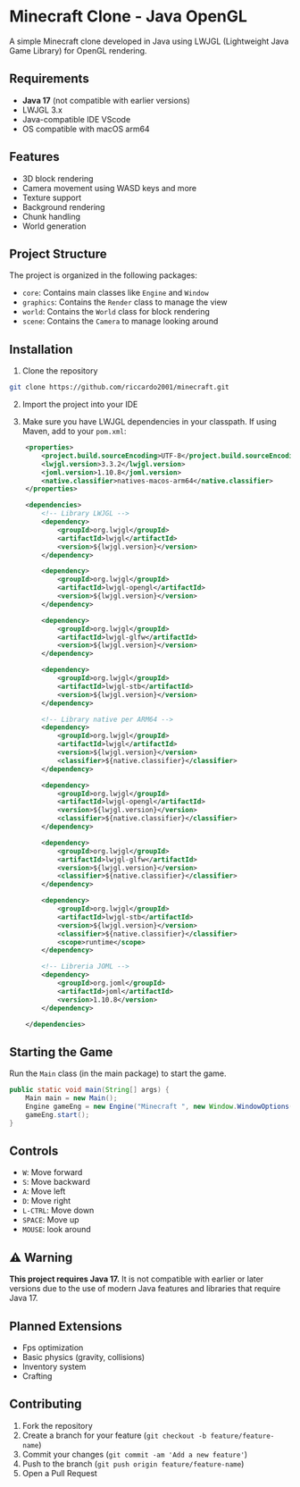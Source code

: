 # Minecraft Clone - Java OpenGL

A simple Minecraft clone developed in Java using LWJGL (Lightweight Java Game Library) for OpenGL rendering.

## Requirements

- **Java 17** (not compatible with earlier versions)
- LWJGL 3.x
- Java-compatible IDE VScode
- OS compatible with macOS arm64

## Features

- 3D block rendering
- Camera movement using WASD keys and more
- Texture support
- Background rendering
- Chunk handling
- World generation

## Project Structure

The project is organized in the following packages:

- `core`: Contains main classes like `Engine` and `Window`
- `graphics`: Contains the `Render` class to manage the view
- `world`: Contains the `World` class for block rendering
- `scene`: Contains the `Camera` to manage looking around

## Installation

1. Clone the repository

```bash
git clone https://github.com/riccardo2001/minecraft.git
```

2. Import the project into your IDE

3. Make sure you have LWJGL dependencies in your classpath. If using Maven, add to your `pom.xml`:

```xml
    <properties>
        <project.build.sourceEncoding>UTF-8</project.build.sourceEncoding>
        <lwjgl.version>3.3.2</lwjgl.version>
        <joml.version>1.10.8</joml.version>
        <native.classifier>natives-macos-arm64</native.classifier>
    </properties>

    <dependencies>
        <!-- Library LWJGL -->
        <dependency>
            <groupId>org.lwjgl</groupId>
            <artifactId>lwjgl</artifactId>
            <version>${lwjgl.version}</version>
        </dependency>

        <dependency>
            <groupId>org.lwjgl</groupId>
            <artifactId>lwjgl-opengl</artifactId>
            <version>${lwjgl.version}</version>
        </dependency>

        <dependency>
            <groupId>org.lwjgl</groupId>
            <artifactId>lwjgl-glfw</artifactId>
            <version>${lwjgl.version}</version>
        </dependency>

        <dependency>
            <groupId>org.lwjgl</groupId>
            <artifactId>lwjgl-stb</artifactId>
            <version>${lwjgl.version}</version>
        </dependency>

        <!-- Library native per ARM64 -->
        <dependency>
            <groupId>org.lwjgl</groupId>
            <artifactId>lwjgl</artifactId>
            <version>${lwjgl.version}</version>
            <classifier>${native.classifier}</classifier>
        </dependency>

        <dependency>
            <groupId>org.lwjgl</groupId>
            <artifactId>lwjgl-opengl</artifactId>
            <version>${lwjgl.version}</version>
            <classifier>${native.classifier}</classifier>
        </dependency>

        <dependency>
            <groupId>org.lwjgl</groupId>
            <artifactId>lwjgl-glfw</artifactId>
            <version>${lwjgl.version}</version>
            <classifier>${native.classifier}</classifier>
        </dependency>

        <dependency>
            <groupId>org.lwjgl</groupId>
            <artifactId>lwjgl-stb</artifactId>
            <version>${lwjgl.version}</version>
            <classifier>${native.classifier}</classifier>
            <scope>runtime</scope>
        </dependency>

        <!-- Libreria JOML -->
        <dependency>
            <groupId>org.joml</groupId>
            <artifactId>joml</artifactId>
            <version>1.10.8</version>
        </dependency>

    </dependencies>
```

## Starting the Game

Run the `Main` class (in the main package) to start the game.

```java
public static void main(String[] args) {
    Main main = new Main();
    Engine gameEng = new Engine("Minecraft ", new Window.WindowOptions(), main);
    gameEng.start();
}
```

## Controls

- `W`: Move forward
- `S`: Move backward
- `A`: Move left
- `D`: Move right
- `L-CTRL`: Move down
- `SPACE`: Move up
- `MOUSE`: look around


## ⚠️ Warning

**This project requires Java 17.** It is not compatible with earlier or later versions due to the use of modern Java features and libraries that require Java 17.

## Planned Extensions

- Fps optimization
- Basic physics (gravity, collisions)
- Inventory system
- Crafting

## Contributing

1. Fork the repository
2. Create a branch for your feature (`git checkout -b feature/feature-name`)
3. Commit your changes (`git commit -am 'Add a new feature'`)
4. Push to the branch (`git push origin feature/feature-name`)
5. Open a Pull Request
